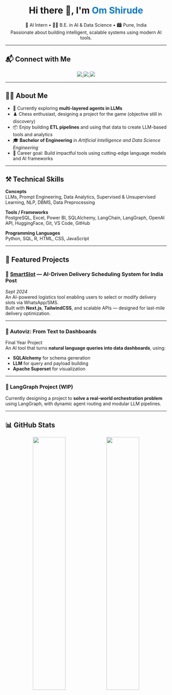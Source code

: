 <h1 align="center">Hi there 👋, I'm <span style="color:#007acc;">Om Shirude</span></h1>

<p align="center">
  🧠 AI Intern • 👨‍🎓 B.E. in AI & Data Science • 🏙️ Pune, India <br>
  Passionate about building intelligent, scalable systems using modern AI tools.
</p>

---

## 📬 Connect with Me

<p align="center">
  <a href="https://www.linkedin.com/in/om-shirude/" target="_blank">
    <img src="https://img.shields.io/badge/LinkedIn-0A66C2?style=for-the-badge&logo=linkedin&logoColor=white" />
  </a>
  <a href="mailto:om.shirude03@gmail.com">
    <img src="https://img.shields.io/badge/Gmail-D14836?style=for-the-badge&logo=gmail&logoColor=white" />
  </a>
  <a href="https://medium.com/@om.shirude03" target="_blank">
    <img src="https://img.shields.io/badge/Medium-000000?style=for-the-badge&logo=medium&logoColor=white" />
  </a>
</p>

---

## 🙋‍♂️ About Me

- 🔬 Currently exploring **multi-layered agents in LLMs**
- ♟️ Chess enthusiast, designing a project for the game (objective still in discovery)
- 📦 Enjoy building **ETL pipelines** and using that data to create LLM-based tools and analytics
- 🎓 **Bachelor of Engineering** in *Artificial Intelligence and Data Science Engineering*
- 🚀 Career goal: Build impactful tools using cutting-edge language models and AI frameworks

---

## ⚒️ Technical Skills

**Concepts**  
LLMs, Prompt Engineering, Data Analytics, Supervised & Unsupervised Learning, NLP, DBMS, Data Preprocessing

**Tools / Frameworks**  
PostgreSQL, Excel, Power BI, SQLAlchemy, LangChain, LangGraph, OpenAI API, HuggingFace, Git, VS Code, GitHub

**Programming Languages**  
Python, SQL, R, HTML, CSS, JavaScript

---

## 🚀 Featured Projects

### 🔹 [SmartSlot](https://smartslot.vercel.app/) — AI-Driven Delivery Scheduling System for India Post  
*Sept 2024*  
An AI-powered logistics tool enabling users to select or modify delivery slots via WhatsApp/SMS.  
Built with **Next.js**, **TailwindCSS**, and scalable APIs — designed for last-mile delivery optimization.

---

### 🔹 Autoviz: From Text to Dashboards  
Final Year Project  
An AI tool that turns **natural language queries into data dashboards**, using:
- **SQLAlchemy** for schema generation  
- **LLM** for query and payload building  
- **Apache Superset** for visualization

---

### 🔹 LangGraph Project (WIP)  
Currently designing a project to **solve a real-world orchestration problem** using LangGraph, with dynamic agent routing and modular LLM pipelines.

---

## 📊 GitHub Stats

<p align="center">
  <img src="https://github-readme-stats.vercel.app/api?username=OmShirude&show_icons=true&theme=radical" width="45%">
  <img src="https://github-readme-stats.vercel.app/api/top-langs/?username=OmShirude&layout=compact&theme=radical" width="45%">
</p>
